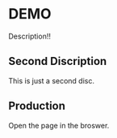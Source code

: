 # DEMO

Description!!

## Second Discription

This is just a second disc.

## Production 
Open the page in the broswer. 
